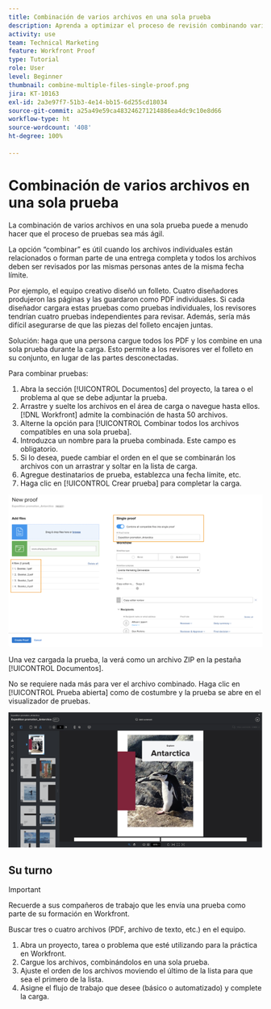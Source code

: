 ```yaml
---
title: Combinación de varios archivos en una sola prueba
description: Aprenda a optimizar el proceso de revisión combinando varios archivos en una sola revisión en  [!DNL  Workfront].
activity: use
team: Technical Marketing
feature: Workfront Proof
type: Tutorial
role: User
level: Beginner
thumbnail: combine-multiple-files-single-proof.png
jira: KT-10163
exl-id: 2a3e97f7-51b3-4e14-bb15-6d255cd18034
source-git-commit: a25a49e59ca483246271214886ea4dc9c10e8d66
workflow-type: ht
source-wordcount: '408'
ht-degree: 100%

---
```


# Combinación de varios archivos en una sola prueba

La combinación de varios archivos en una sola prueba puede a menudo hacer que el proceso de pruebas sea más ágil.

La opción “combinar” es útil cuando los archivos individuales están relacionados o forman parte de una entrega completa y todos los archivos deben ser revisados por las mismas personas antes de la misma fecha límite.

Por ejemplo, el equipo creativo diseñó un folleto. Cuatro diseñadores produjeron las páginas y las guardaron como PDF individuales. Si cada diseñador cargara estas pruebas como pruebas individuales, los revisores tendrían cuatro pruebas independientes para revisar. Además, sería más difícil asegurarse de que las piezas del folleto encajen juntas.

Solución: haga que una persona cargue todos los PDF y los combine en una sola prueba durante la carga. Esto permite a los revisores ver el folleto en su conjunto, en lugar de las partes desconectadas.

Para combinar pruebas:

1. Abra la sección [!UICONTROL Documentos] del proyecto, la tarea o el problema al que se debe adjuntar la prueba.
2. Arrastre y suelte los archivos en el área de carga o navegue hasta ellos. [!DNL Workfront] admite la combinación de hasta 50 archivos.
3. Alterne la opción para [!UICONTROL Combinar todos los archivos compatibles en una sola prueba].
4. Introduzca un nombre para la prueba combinada. Este campo es obligatorio.
5. Si lo desea, puede cambiar el orden en el que se combinarán los archivos con un arrastrar y soltar en la lista de carga.
6. Agregue destinatarios de prueba, establezca una fecha límite, etc.
7. Haga clic en [!UICONTROL Crear prueba] para completar la carga.

![Una imagen de la ventana [!UICONTROL Prueba nueva] con la lista de archivos cargados y las secciones de [!UICONTROL Prueba única] resaltadas.](assets/combine-proofs.png)

Una vez cargada la prueba, la verá como un archivo ZIP en la pestaña [!UICONTROL Documentos].

No se requiere nada más para ver el archivo combinado. Haga clic en [!UICONTROL Prueba abierta] como de costumbre y la prueba se abre en el visualizador de pruebas.

![Imagen del visualizador de pruebas con una prueba de varias páginas visible.](assets/combine-proofs-2.png)

## Su turno

>[!IMPORTANT]
>
>Recuerde a sus compañeros de trabajo que les envía una prueba como parte de su formación en Workfront.


Buscar tres o cuatro archivos (PDF, archivo de texto, etc.) en el equipo.

1. Abra un proyecto, tarea o problema que esté utilizando para la práctica en Workfront.
1. Cargue los archivos, combinándolos en una sola prueba.
1. Ajuste el orden de los archivos moviendo el último de la lista para que sea el primero de la lista.
1. Asigne el flujo de trabajo que desee (básico o automatizado) y complete la carga.



<!--
##Learn more
* Create a multi-page proof
-->
